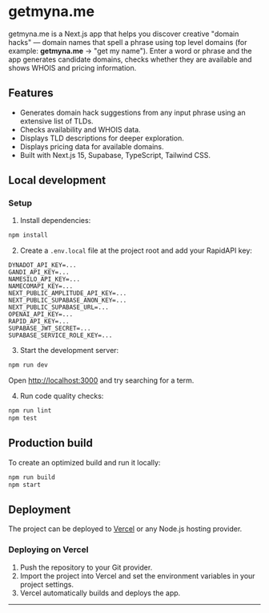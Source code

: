 # getmyna.me

getmyna.me is a Next.js app that helps you discover creative "domain hacks" — domain names that spell a phrase using top level domains (for example: **getmyna.me** → "get my name"). Enter a word or phrase and the app generates candidate domains, checks whether they are available and shows WHOIS and pricing information.

## Features

- Generates domain hack suggestions from any input phrase using an extensive list of TLDs.
- Checks availability and WHOIS data.
- Displays TLD descriptions for deeper exploration.
- Displays pricing data for available domains.
- Built with Next.js 15, Supabase, TypeScript, Tailwind CSS.

## Local development

### Setup

1. Install dependencies:

```bash
npm install
```

2. Create a `.env.local` file at the project root and add your RapidAPI key:

```
DYNADOT_API_KEY=...
GANDI_API_KEY=...
NAMESILO_API_KEY=...
NAMECOMAPI_KEY=...
NEXT_PUBLIC_AMPLITUDE_API_KEY=...
NEXT_PUBLIC_SUPABASE_ANON_KEY=...
NEXT_PUBLIC_SUPABASE_URL=...
OPENAI_API_KEY=...
RAPID_API_KEY=...
SUPABASE_JWT_SECRET=...
SUPABASE_SERVICE_ROLE_KEY=...
```

3. Start the development server:

```bash
npm run dev
```

Open <http://localhost:3000> and try searching for a term.

4. Run code quality checks:

```bash
npm run lint
npm test
```

## Production build

To create an optimized build and run it locally:

```bash
npm run build
npm start
```

## Deployment

The project can be deployed to [Vercel](https://vercel.com/) or any Node.js hosting provider.

### Deploying on Vercel

1. Push the repository to your Git provider.
2. Import the project into Vercel and set the environment variables in your project settings.
3. Vercel automatically builds and deploys the app.

---
